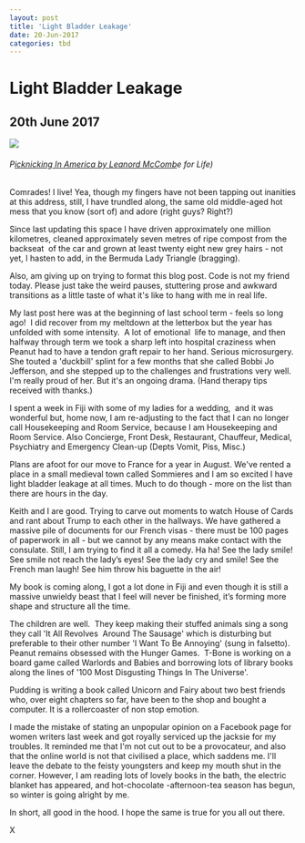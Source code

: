 ```yaml
---
layout: post
title: 'Light Bladder Leakage'
date: 20-Jun-2017
categories: tbd
---
```


# Light Bladder Leakage

## 20th June 2017

<img class="photo-horiz" src="http://2.bp.blogspot.com/-aekrS3Kvcjw/T_s-FGwJ2GI/AAAAAAAAEyU/f7RXIsGmTd4/s640/lifepicnic6.jpg" />

<h6>P<a href="http://time.com/photography/life/">icknicking In America by Leanord McComb</a>e for Life)</h6>



Comrades! I live! Yea,   though my fingers have not been tapping out inanities at this address,   still,   I have trundled along, the same old middle-aged hot mess that you know (sort of) and adore (right guys? Right?)









Since last updating this space I have driven approximately one million kilometres, cleaned approximately seven metres of ripe compost from the backseat  of the car and grown at least twenty eight new grey hairs - not yet, I hasten to add, in the Bermuda Lady Triangle (bragging).

 

Also, am giving up on trying to format this blog post. Code is not my friend today. Please just take the weird pauses, stuttering prose and awkward transitions as a little taste of what it's like to hang with me in real life.

My last post here was at the beginning of last school term - feels so long ago!  I did recover from my meltdown at the letterbox but the year has unfolded with some intensity.  A lot of emotional  life to manage, and then halfway through term we took a sharp left into hospital craziness when Peanut had to have a tendon graft repair to her hand. Serious microsurgery. She touted a 'duckbill' splint for a few months that she called Bobbi Jo Jefferson, and she stepped up to the challenges and frustrations very well. I'm really proud of her. But it's an ongoing drama. (Hand therapy tips received with thanks.)



I spent a week in Fiji with some of my ladies for a wedding,  and it was wonderful but, home now, I am re-adjusting to the fact that I can no longer call Housekeeping and Room Service, because I am Housekeeping and Room Service. Also Concierge, Front Desk, Restaurant, Chauffeur, Medical, Psychiatry and Emergency Clean-up (Depts Vomit, Piss, Misc.)





Plans are afoot for our move to France for a year in August. We've rented a place in a small medieval town called Sommieres and I am so excited I have light bladder leakage at all times. Much to do though - more on the list than there are hours in the day.

 

Keith and I are good. Trying to carve out moments to watch House of Cards and rant about Trump to each other in the hallways. We have gathered a massive pile of documents for our French visas - there must be 100 pages of paperwork in all - but we cannot by any means make contact with the consulate. Still, I am trying to find it all a comedy. Ha ha! See the lady smile! See smile not reach the lady’s eyes! See the lady cry and smile! See the French man laugh! See him throw his baguette in the air!







My book is coming along, I got a lot done in Fiji and even though it is still a massive unwieldy beast that I feel will never be finished, it’s forming more shape and structure all the time.







The children are well.  They keep making their stuffed animals sing a song they call 'It All Revolves  Around The Sausage' which is disturbing but preferable to their other number 'I Want To Be Annoying' (sung in falsetto). Peanut remains obsessed with the Hunger Games.  T-Bone is working on a board game called Warlords and Babies and borrowing lots of library books along the lines of '100 Most Disgusting Things In The Universe'.





Pudding is writing a book called Unicorn and Fairy about two best friends who, over eight chapters so far, have been to the shop and bought a computer. It is a rollercoaster of non stop emotion.

 

 

I made the mistake of stating an unpopular opinion on a Facebook page for women writers last week and got royally serviced up the jacksie for my troubles. It reminded me that I'm not cut out to be a provocateur, and also that the online world is not that civilised a place, which saddens me. I'll leave the debate to the feisty youngsters and keep my mouth shut in the corner. However, I am reading lots of lovely books in the bath, the electric blanket has appeared, and hot-chocolate -afternoon-tea season has begun, so winter is going alright by me.



In short, all good in the hood. I hope the same is true for you all out there.



X

 

